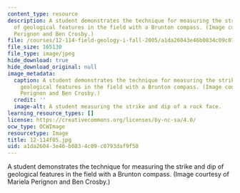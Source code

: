 ```yaml
---
content_type: resource
description: A student demonstrates the technique for measuring the strike and dip
  of geological features in the field with a Brunton compass. (Image courtesy of Mariela
  Perignon and Ben Crosby.)
file: /courses/12-114-field-geology-i-fall-2005/a1da26043e46b0834c09c0793daf9f50_12-114f05.jpg
file_size: 165130
file_type: image/jpeg
hide_download: true
hide_download_original: null
image_metadata:
  caption: A student demonstrates the technique for measuring the strike and dip of
    geological features in the field with a Brunton compass. (Image courtesy of Mariela
    Perignon and Ben Crosby.)
  credit: ''
  image-alt: A student measuring the strike and dip of a rock face.
learning_resource_types: []
license: https://creativecommons.org/licenses/by-nc-sa/4.0/
ocw_type: OCWImage
resourcetype: Image
title: 12-114f05.jpg
uid: a1da2604-3e46-b083-4c09-c0793daf9f50
---
```

A student demonstrates the technique for measuring the strike and dip of geological features in the field with a Brunton compass. (Image courtesy of Mariela Perignon and Ben Crosby.)